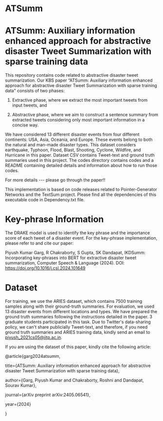 # ATSumm

# ATSumm: Auxiliary information enhanced approach for abstractive disaster Tweet Summarization with sparse training data

This repository contains code related to abstractive disaster tweet summarization. Our KBS paper “ATSumm: Auxiliary information enhanced approach for abstractive disaster Tweet Summarization with sparse training data" consists of two phases:

1. Extractive phase, where we extract the most important tweets from input tweets, and

2. Abstractive phase, where we aim to construct a sentence summary from extracted tweets considering only most important information in a concise way.

We have considered 13 different disaster events from four different continents: USA, Asia, Oceania, and Europe. These events belong to both the natural and man-made disaster types. This dataset considers earthquake, Typhoon, Flood, Blast, Shooting, Cyclone, Wildfire, and Hurricane in this paper. Dataset CSV contains Tweet-text and ground truth summaries used in this project. The codes directory contains codes and a README containing detailed details and information about how to run those codes.

For more details --- please go through the paper!!

This implementation is based on code releases related to Pointer-Generator Networks and the TextSum project. Please find all the dependencies of this executable code in Dependency.txt file.  

# Key-phrase Information

The DRAKE model is used to identify the key phrase and the importance score of each tweet of a disaster event. For the key-phrase implementation, please refer to and cite our paper: 

Piyush Kumar Garg, R Chakraborty, S Gupta, SK Dandapat, IKDSumm: Incorporating key-phrases into BERT for extractive disaster tweet summarization, Computer Speech & Language (2024). DOI: https://doi.org/10.1016/j.csl.2024.101649

# Dataset 
For training, we use the ARIES dataset, which contains 7500 training samples along with their ground-truth summaries. For evaluation, we used 13 disaster events from different locations and types. We have prepared the ground truth summaries following the instructions detailed in the paper. 3 graduate students participated in this task. Due to Twitter's data-sharing policy, we can't share publicially Tweet-text, and therefore, if you need ground truth summaries and ARIES training data, kindly send an email to piyush_2021cs05@iitp.ac.in. 

If you are using the dataset of this paper, kindly cite the following article:

@article{garg2024atsumm,
  
  title={ATSumm: Auxiliary information enhanced approach for abstractive disaster Tweet Summarization with sparse training data},
  
  author={Garg, Piyush Kumar and Chakraborty, Roshni and Dandapat, Sourav Kumar},
  
  journal={arXiv preprint arXiv:2405.06541},
  
  year={2024}

}




